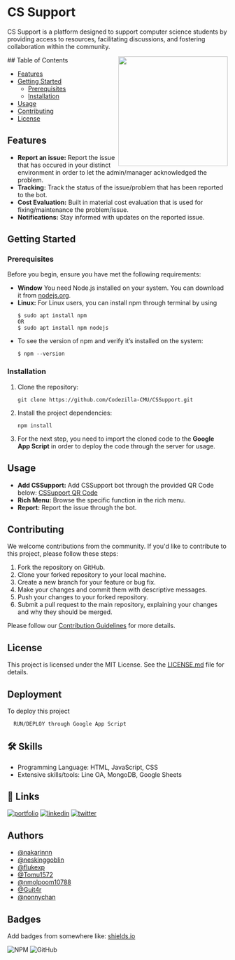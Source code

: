 # CS Support
CS Support is a platform designed to support computer science students by providing access to resources, facilitating discussions, and fostering collaboration within the community.

<img align="right" src="https://scontent.fcnx2-1.fna.fbcdn.net/v/t1.15752-9/379390111_634198118838077_4457339973200096694_n.jpg?_nc_cat=100&ccb=1-7&_nc_sid=ae9488&_nc_ohc=CVh_2ug9m8IAX-EUWN-&_nc_ht=scontent.fcnx2-1.fna&oh=03_AdQEU0DWd0WwqUwiv-IAA1-Un4ouCIIR5i2moupMNayoGA&oe=6532808B" width="250" height="250" />
## Table of Contents

- [Features](#features)
- [Getting Started](#getting-started)
  - [Prerequisites](#prerequisites)
  - [Installation](#installation)
- [Usage](#usage)
- [Contributing](#contributing)
- [License](#license)

## Features

- **Report an issue:** Report the issue that has occured in your distinct environment in order to let the admin/manager acknowledged the problem.
- **Tracking:** Track the status of the issue/problem that has been reported to the bot.
- **Cost Evaluation:** Built in material cost evaluation that is used for fixing/maintenance the problem/issue.
- **Notifications:** Stay informed with updates on the reported issue.

## Getting Started

### Prerequisites

Before you begin, ensure you have met the following requirements:

- **Window** You need Node.js installed on your system. You can download it from [nodejs.org](https://nodejs.org/).
- **Linux:** For Linux users, you can install npm through terminal by using
    ```shell
    $ sudo apt install npm
    OR
    $ sudo apt install npm nodejs
- To see the version of npm and verify it’s installed on the system:
    ```shell
    $ npm --version

### Installation

1. Clone the repository:

   ```shell
   git clone https://github.com/Codezilla-CMU/CSSupport.git

2. Install the project dependencies:

   ```shell
   npm install

3. For the next step, you need to import the cloned code to the **Google App Script** in order to deploy the code through the server for usage.

## Usage

- **Add CSSupport:** Add CSSupport bot through the provided QR Code below:
    [CSSupport QR Code](link_to_logo_image)
- **Rich Menu:** Browse the specific function in the rich menu.
- **Report:** Report the issue through the bot.

## Contributing

We welcome contributions from the community. If you'd like to contribute to this project, please follow these steps:

1. Fork the repository on GitHub.
2. Clone your forked repository to your local machine.
3. Create a new branch for your feature or bug fix.
4. Make your changes and commit them with descriptive messages.
5. Push your changes to your forked repository.
6. Submit a pull request to the main repository, explaining your changes and why they should be merged.

Please follow our [Contribution Guidelines](CONTRIBUTING.md) for more details.

## License

This project is licensed under the MIT License. See the [LICENSE.md](LICENSE.md) file for details.



   


## Deployment

To deploy this project

```bash
  RUN/DEPLOY through Google App Script
```


## 🛠 Skills
- Programming Language: HTML, JavaScript, CSS
- Extensive skills/tools: Line OA, MongoDB, Google Sheets


## 🔗 Links
[![portfolio](https://img.shields.io/badge/my_portfolio-000?style=for-the-badge&logo=ko-fi&logoColor=white)](https://katherineoelsner.com/)
[![linkedin](https://img.shields.io/badge/linkedin-0A66C2?style=for-the-badge&logo=linkedin&logoColor=white)](https://www.linkedin.com/)
[![twitter](https://img.shields.io/badge/twitter-1DA1F2?style=for-the-badge&logo=twitter&logoColor=white)](https://twitter.com/)


## Authors

- [@nakarinnn](https://www.github.com/nakarinnn)
- [@neskinggoblin](https://www.github.com/neskinggoblin)
- [@flukexp](https://www.github.com/flukexp)
- [@Tomu1572](https://www.github.com/Tomu1572)
- [@nmolpoom10788](https://www.github.com/nmolpoom10788)
- [@Guit4r](https://www.github.com/Guit4r)
- [@nonnychan](https://www.github.com/nonnychan)


## Badges

Add badges from somewhere like: [shields.io](https://shields.io/)

![NPM](https://img.shields.io/npm/l/sweetalert)
![GitHub](https://img.shields.io/github/license/Codezilla-CMU/CSSupport)


